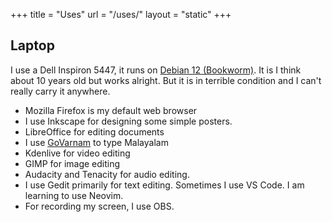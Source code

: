+++
title = "Uses"
url = "/uses/"
layout = "static"
+++

## Laptop
I use a Dell Inspiron 5447, it runs on [Debian 12 (Bookworm)](https://www.debian.org/). It is I think about 10 years old but works alright. But it is in terrible condition and I can't really carry it anywhere.
- Mozilla Firefox is my default web browser
- I use Inkscape for designing some simple posters.
- LibreOffice for editing documents
- I use [GoVarnam](https://varnamproject.com/) to type Malayalam
- Kdenlive for video editing
- GIMP for image editing
- Audacity and Tenacity for audio editing.
- I use Gedit primarily for text editing. Sometimes I use VS Code. I am learning to use Neovim.
- For recording my screen, I use OBS.


